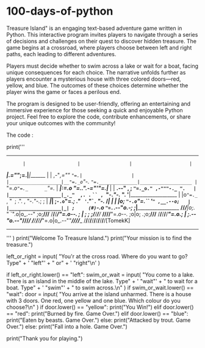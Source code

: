 # 100-days-of-python

Treasure Island" is an engaging text-based adventure game written in Python. This interactive program invites players to navigate through a series of decisions and challenges on their quest to discover hidden treasure. The game begins at a crossroad, where players choose between left and right paths, each leading to different adventures.

Players must decide whether to swim across a lake or wait for a boat, facing unique consequences for each choice. The narrative unfolds further as players encounter a mysterious house with three colored doors—red, yellow, and blue. The outcomes of these choices determine whether the player wins the game or faces a perilous end.

The program is designed to be user-friendly, offering an entertaining and immersive experience for those seeking a quick and enjoyable Python project. Feel free to explore the code, contribute enhancements, or share your unique outcomes with the community!


The code :

print('''
*******************************************************************************
          |                   |                  |                     |
 _________|________________.=""_;=.______________|_____________________|_______
|                   |  ,-"_,=""     `"=.|                  |
|___________________|__"=._o`"-._        `"=.______________|___________________
          |                `"=._o`"=._      _`"=._                     |
 _________|_____________________:=._o "=._."_.-="'"=.__________________|_______
|                   |    __.--" , ; `"=._o." ,-"""-._ ".   |
|___________________|_._"  ,. .` ` `` ,  `"-._"-._   ". '__|___________________
          |           |o`"=._` , "` `; .". ,  "-._"-._; ;              |
 _________|___________| ;`-.o`"=._; ." ` '`."\` . "-._ /_______________|_______
|                   | |o;    `"-.o`"=._``  '` " ,__.--o;   |
|___________________|_| ;     (#) `-.o `"=.`_.--"_o.-; ;___|___________________
____/______/______/___|o;._    "      `".o|o_.--"    ;o;____/______/______/____
/______/______/______/_"=._o--._        ; | ;        ; ;/______/______/______/_
____/______/______/______/__"=._o--._   ;o|o;     _._;o;____/______/______/____
/______/______/______/______/____"=._o._; | ;_.--"o.--"_/______/______/______/_
____/______/______/______/______/_____"=.o|o_.--""___/______/______/______/____
/______/______/______/______/______/______/______/______/______/______/[TomekK]
*******************************************************************************
''' )
print("Welcome To Treasure Island.")
print("Your mission is to find the treasure.")

left_or_right = input(
    "You'r at the cross road. Where do you want to go? Type"
    + ' "left"'
    + " or"
    + ' "right"\n'
)

if left_or_right.lower() == "left":
    swim_or_wait = input(
        "You come to a lake. There is an island in the middle of the lake. Type"
        + ' "wait"'
        + " to wait for a boat. Type"
        + ' "swim"'
        + " to swim across.\n"
    )
    if swim_or_wait.lower() == "wait":
        door = input(
            "You arrive at the island unharmed. There is a house with 3 doors. One red, one yellow and one blue. Which colour do you choose?\n"
        )
        if door.lower() == "yellow":
            print("You Win!")
        elif door.lower() == "red":
            print("Burned by fire. Game Over.")
        elif door.lower() == "blue":
            print("Eaten by beasts. Game Over.")
    else:
        print("Attacked by trout. Game Over.")
else:
    print("Fall into a hole. Game Over.")

print("Thank you for playing.")

